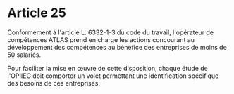 # Article 25

Conformément à l'article L. 6332-1-3 du code du travail, l'opérateur de compétences ATLAS prend en charge les actions concourant au développement des compétences au bénéfice des entreprises de moins de 50 salariés.

Pour faciliter la mise en œuvre de cette disposition, chaque étude de l'OPIIEC doit comporter un volet permettant une identification spécifique des besoins de ces entreprises.

